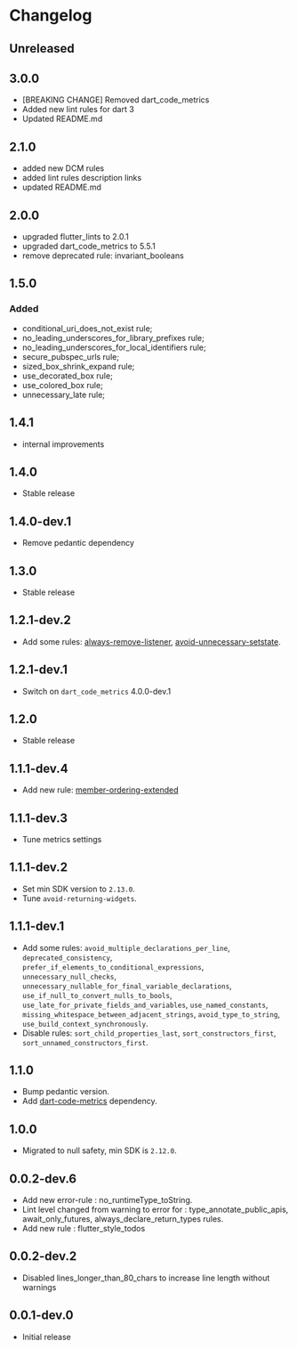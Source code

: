 # Changelog

## Unreleased

## 3.0.0

* [BREAKING CHANGE] Removed dart_code_metrics
* Added new lint rules for dart 3
* Updated README.md

## 2.1.0
* added new DCM rules
* added lint rules description links
* updated README.md

## 2.0.0
* upgraded flutter_lints to 2.0.1
* upgraded dart_code_metrics to 5.5.1
* remove deprecated rule: invariant_booleans
## 1.5.0
### Added
* conditional_uri_does_not_exist rule;
* no_leading_underscores_for_library_prefixes rule;
* no_leading_underscores_for_local_identifiers rule;
* secure_pubspec_urls rule;
* sized_box_shrink_expand rule;
* use_decorated_box rule;
* use_colored_box rule;
* unnecessary_late rule;

## 1.4.1

* internal improvements

## 1.4.0

* Stable release

## 1.4.0-dev.1

* Remove pedantic dependency

## 1.3.0

* Stable release

## 1.2.1-dev.2

* Add some rules: [always-remove-listener](https://github.com/dart-code-checker/dart-code-metrics/blob/master/doc/rules/always-remove-listener.md), [avoid-unnecessary-setstate](https://github.com/dart-code-checker/dart-code-metrics/blob/master/doc/rules/avoid-unnecessary-setstate.md).

## 1.2.1-dev.1

* Switch on `dart_code_metrics` 4.0.0-dev.1

## 1.2.0

* Stable release

## 1.1.1-dev.4

* Add new rule: [member-ordering-extended](https://github.com/dart-code-checker/dart-code-metrics/blob/master/doc/rules/member-ordering-extended.md)

## 1.1.1-dev.3

* Tune metrics settings

## 1.1.1-dev.2

* Set min SDK version to `2.13.0`.
* Tune `avoid-returning-widgets`.

## 1.1.1-dev.1

* Add some rules: `avoid_multiple_declarations_per_line`, `deprecated_consistency`, `prefer_if_elements_to_conditional_expressions`, `unnecessary_null_checks`, `unnecessary_nullable_for_final_variable_declarations`, `use_if_null_to_convert_nulls_to_bools`, `use_late_for_private_fields_and_variables`, `use_named_constants`, `missing_whitespace_between_adjacent_strings`, `avoid_type_to_string`, `use_build_context_synchronously`.
* Disable rules: `sort_child_properties_last`, `sort_constructors_first`, `sort_unnamed_constructors_first`.

## 1.1.0

* Bump pedantic version.
* Add [dart-code-metrics](https://pub.dev/packages/dart_code_metrics) dependency.

## 1.0.0

* Migrated to null safety, min SDK is `2.12.0`.

## 0.0.2-dev.6

* Add new error-rule : no_runtimeType_toString.
* Lint level changed from warning to error for : type_annotate_public_apis, await_only_futures, always_declare_return_types rules.
* Add new rule : flutter_style_todos

## 0.0.2-dev.2

* Disabled lines_longer_than_80_chars to increase line length without warnings

## 0.0.1-dev.0

* Initial release

